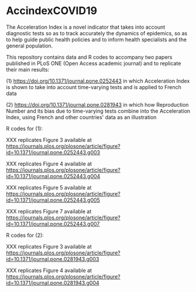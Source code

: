 # AccindexCOVID19
The Acceleration Index is a novel indicator that takes into account diagnostic tests so as to track accurately the dynamics of epidemics, so as to help guide public health policies and to inform health specialists and the general population.

This repository contains data and R codes to accompany two papers published in PLoS ONE (Open Access academic journal) and to replicate their main results: 

(1) https://doi.org/10.1371/journal.pone.0252443 in which Acceleration Index is shown to take into account time-varying tests and is applied to French data

(2) https://doi.org/10.1371/journal.pone.0281943 in which how Reproduction Number and its bias due to time-varying tests combine into the Acceleration Index, using French and other countries' data as an illustration

R codes for (1):

XXX replicates Figure 3 available at https://journals.plos.org/plosone/article/figure?id=10.1371/journal.pone.0252443.g003

XXX replicates Figure 4 available at https://journals.plos.org/plosone/article/figure?id=10.1371/journal.pone.0252443.g004

XXX replicates Figure 5 available at https://journals.plos.org/plosone/article/figure?id=10.1371/journal.pone.0252443.g005

XXX replicates Figure 7 available at https://journals.plos.org/plosone/article/figure?id=10.1371/journal.pone.0252443.g007

R codes for (2):

XXX replicates Figure 3 available at https://journals.plos.org/plosone/article/figure?id=10.1371/journal.pone.0281943.g003

XXX replicates Figure 4 available at https://journals.plos.org/plosone/article/figure?id=10.1371/journal.pone.0281943.g004
